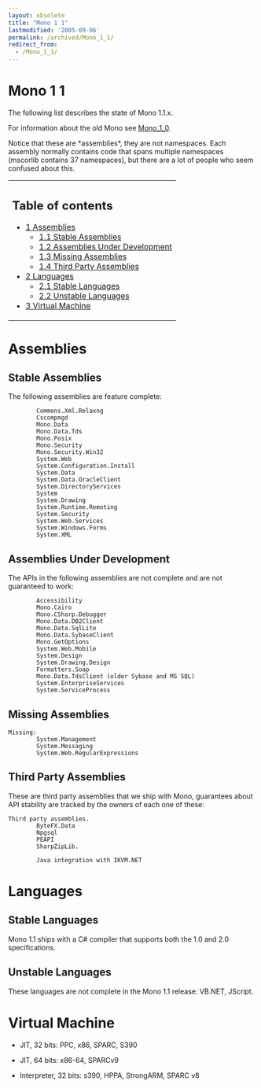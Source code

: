 ```yaml
---
layout: obsolete
title: "Mono 1 1"
lastmodified: '2005-09-06'
permalink: /archived/Mono_1_1/
redirect_from:
  - /Mono_1_1/
---
```


Mono 1 1
========

The following list describes the state of Mono 1.1.x.

For information about the old Mono see [Mono\_1\_0](/index.php?title=Mono_1_0&action=edit&redlink=1 "Mono 1 0 (page does not exist)").

Notice that these are \*assemblies\*, they are not namespaces. Each assembly normally contains code that spans multiple namespaces (mscorlib contains 37 namespaces), but there are a lot of people who seem confused about this.

<table>
<col width="100%" />
<tbody>
<tr class="odd">
<td align="left"><h2>Table of contents</h2>
<ul>
<li><a href="#assemblies">1 Assemblies</a>
<ul>
<li><a href="#stable-assemblies">1.1 Stable Assemblies</a></li>
<li><a href="#assemblies-under-development">1.2 Assemblies Under Development</a></li>
<li><a href="#missing-assemblies">1.3 Missing Assemblies</a></li>
<li><a href="#third-party-assemblies">1.4 Third Party Assemblies</a></li>
</ul></li>
<li><a href="#languages">2 Languages</a>
<ul>
<li><a href="#stable-languages">2.1 Stable Languages</a></li>
<li><a href="#unstable-languages">2.2 Unstable Languages</a></li>
</ul></li>
<li><a href="#virtual-machine">3 Virtual Machine</a></li>
</ul></td>
</tr>
</tbody>
</table>

Assemblies
==========

Stable Assemblies
-----------------

The following assemblies are feature complete:

            Commons.Xml.Relaxng
            Cscompmgd
            Mono.Data
            Mono.Data.Tds
            Mono.Posix
            Mono.Security
            Mono.Security.Win32
            System.Web
            System.Configuration.Install
            System.Data
            System.Data.OracleClient
            System.DirectoryServices
            System
            System.Drawing
            System.Runtime.Remoting
            System.Security
            System.Web.Services
            System.Windows.Forms
            System.XML

Assemblies Under Development
----------------------------

The APIs in the following assemblies are not complete and are not guaranteed to work:

            Accessibility
            Mono.Cairo
            Mono.CSharp.Debugger
            Mono.Data.DB2Client
            Mono.Data.SqlLite
            Mono.Data.SybaseClient
            Mono.GetOptions
            System.Web.Mobile
            System.Design
            System.Drawing.Design
            Formatters.Soap
            Mono.Data.TdsClient (older Sybase and MS SQL)
            System.EnterpriseServices
            System.ServiceProcess

Missing Assemblies
------------------

    Missing:
            System.Management
            System.Messaging
            System.Web.RegularExpressions

Third Party Assemblies
----------------------

These are third party assemblies that we ship with Mono, guarantees about API stability are tracked by the owners of each one of these:

    Third party assemblies.
            ByteFX.Data
            Npgsql
            PEAPI
            SharpZipLib.
            
            Java integration with IKVM.NET

Languages
=========

Stable Languages
----------------

Mono 1.1 ships with a C\# compiler that supports both the 1.0 and 2.0 specifications.

Unstable Languages
------------------

These languages are not complete in the Mono 1.1 release: VB.NET, JScript.

Virtual Machine
===============

-   JIT, 32 bits: PPC, x86, SPARC, S390

-   JIT, 64 bits: x86-64, SPARCv9

-   Interpreter, 32 bits: s390, HPPA, StrongARM, SPARC v8


